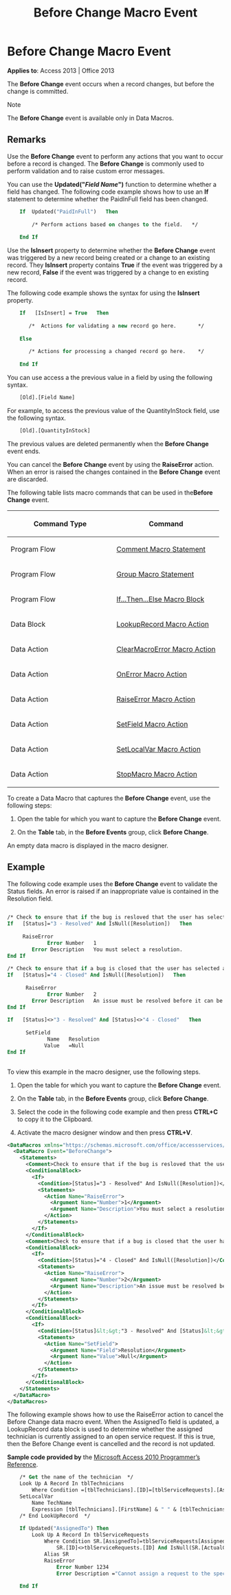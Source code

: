 ﻿---
title: Before Change Macro Event
TOCTitle: Before Change Macro Event
ms:assetid: da456d55-a773-abeb-1fac-ef58e3331cb5
ms:mtpsurl: https://msdn.microsoft.com/library/Ff835322(v=office.15)
ms:contentKeyID: 48548077
ms.date: 09/18/2015
mtps_version: v=office.15
f1_keywords:
- vbaac10.chm19867
dev_langs:
- xml
f1_categories:
- Office.Version=v15
---

# Before Change Macro Event

**Applies to**: Access 2013 | Office 2013

The **Before Change** event occurs when a record changes, but before the change is committed.

> [!NOTE]
> The **Before Change** event is available only in Data Macros.

## Remarks

Use the **Before Change** event to perform any actions that you want to occur before a record is changed. The **Before Change** is commonly used to perform validation and to raise custom error messages.

You can use the **Updated("*Field Name*")** function to determine whether a field has changed. The following code example shows how to use an **If** statement to determine whether the PaidInFull field has been changed.

```vb
    If  Updated("PaidInFull")   Then 
     
        /* Perform actions based on changes to the field.   */ 
     
    End If 
```

Use the **IsInsert** property to determine whether the **Before Change** event was triggered by a new record being created or a change to an existing record. They **IsInsert** property contains **True** if the event was triggered by a new record, **False** if the event was triggered by a change to en existing record.

The following code example shows the syntax for using the **IsInsert** property.

```vb
    If   [IsInsert] = True   Then 
     
       /*  Actions for validating a new record go here.       */ 
     
    Else 
     
       /* Actions for processing a changed record go here.    */ 
     
    End If
```

You can use access a the previous value in a field by using the following syntax.

```vb
    [Old].[Field Name]
```

For example, to access the previous value of the QuantityInStock field, use the following syntax.

```vb
    [Old].[QuantityInStock]
```

The previous values are deleted permanently when the **Before Change** event ends.

You can cancel the **Before Change** event by using the **RaiseError** action. When an error is raised the changes contained in the **Before Change** event are discarded.

The following table lists macro commands that can be used in the**Before Change** event.

<table>
<colgroup>
<col style="width: 50%" />
<col style="width: 50%" />
</colgroup>
<thead>
<tr class="header">
<th><p>Command Type</p></th>
<th><p>Command</p></th>
</tr>
</thead>
<tbody>
<tr class="odd">
<td><p>Program Flow</p></td>
<td><p><a href="comment-macro-statement.md">Comment Macro Statement</a></p></td>
</tr>
<tr class="even">
<td><p>Program Flow</p></td>
<td><p><a href="group-macro-statement.md">Group Macro Statement</a></p></td>
</tr>
<tr class="odd">
<td><p>Program Flow</p></td>
<td><p><a href="if-then-else-macro-block.md">If...Then...Else Macro Block</a></p></td>
</tr>
<tr class="even">
<td><p>Data Block</p></td>
<td><p><a href="lookuprecord-data-block.md">LookupRecord Macro Action</a></p></td>
</tr>
<tr class="odd">
<td><p>Data Action</p></td>
<td><p><a href="clearmacroerror-macro-action.md">ClearMacroError Macro Action</a></p></td>
</tr>
<tr class="even">
<td><p>Data Action</p></td>
<td><p><a href="onerror-macro-action.md">OnError Macro Action</a></p></td>
</tr>
<tr class="odd">
<td><p>Data Action</p></td>
<td><p><a href="raiseerror-macro-action.md">RaiseError Macro Action</a></p></td>
</tr>
<tr class="even">
<td><p>Data Action</p></td>
<td><p><a href="setfield-macro-action.md">SetField Macro Action</a></p></td>
</tr>
<tr class="odd">
<td><p>Data Action</p></td>
<td><p><a href="setlocalvar-macro-action.md">SetLocalVar Macro Action</a></p></td>
</tr>
<tr class="even">
<td><p>Data Action</p></td>
<td><p><a href="stopmacro-macro-action.md">StopMacro Macro Action</a></p></td>
</tr>
</tbody>
</table>


To create a Data Macro that captures the **Before Change** event, use the following steps:

1.  Open the table for which you want to capture the **Before Change** event.

2.  On the **Table** tab, in the **Before Events** group, click **Before Change**.

An empty data macro is displayed in the macro designer.

## Example

The following code example uses the **Before Change** event to validate the Status fields. An error is raised if an inappropriate value is contained in the Resolution field.

```vb 
 
/* Check to ensure that if the bug is resloved that the user has selected a resolution      */ 
If   [Status]="3 - Resolved" And IsNull([Resolution])   Then 
 
     RaiseError 
             Error Number   1 
        Error Description   You must select a resolution. 
End If 
 
/* Check to ensure that if a bug is closed that the user has selected a resolution first     */ 
If   [Status]="4 - Closed" And IsNull([Resolution])   Then 
 
      RaiseError 
             Error Number   2 
        Error Description   An issue must be resolved before it can be closed. 
End If 
 
If   [Status]<>"3 - Resolved" And [Status]<>"4 - Closed"   Then 
 
      SetField 
             Name   Resolution 
            Value   =Null 
End If 
 
```

To view this example in the macro designer, use the following steps.

1.  Open the table for which you want to capture the **Before Change** event.

2.  On the **Table** tab, in the **Before Events** group, click **Before Change**.

3.  Select the code in the following code example and then press **CTRL+C** to copy it to the Clipboard.

4.  Activate the macro designer window and then press **CTRL+V**.



```xml
<DataMacros xmlns="https://schemas.microsoft.com/office/accessservices/2009/04/application"> 
  <DataMacro Event="BeforeChange"> 
    <Statements> 
      <Comment>Check to ensure that if the bug is resloved that the user has selected a resolution </Comment> 
      <ConditionalBlock> 
        <If> 
          <Condition>[Status]="3 - Resolved" And IsNull([Resolution])</Condition> 
          <Statements> 
            <Action Name="RaiseError"> 
              <Argument Name="Number">1</Argument> 
              <Argument Name="Description">You must select a resolution.</Argument> 
            </Action> 
          </Statements> 
        </If> 
      </ConditionalBlock> 
      <Comment>Check to ensure that if a bug is closed that the user has selected a resolution first </Comment> 
      <ConditionalBlock> 
        <If> 
          <Condition>[Status]="4 - Closed" And IsNull([Resolution])</Condition> 
          <Statements> 
            <Action Name="RaiseError"> 
              <Argument Name="Number">2</Argument> 
              <Argument Name="Description">An issue must be resolved before it can be closed.</Argument> 
            </Action> 
          </Statements> 
        </If> 
      </ConditionalBlock> 
      <ConditionalBlock> 
        <If> 
          <Condition>[Status]&lt;&gt;"3 - Resolved" And [Status]&lt;&gt;"4 - Closed"</Condition> 
          <Statements> 
            <Action Name="SetField"> 
              <Argument Name="Field">Resolution</Argument> 
              <Argument Name="Value">Null</Argument> 
            </Action> 
          </Statements> 
        </If> 
      </ConditionalBlock> 
    </Statements> 
  </DataMacro> 
</DataMacros>
```

The following example shows how to use the RaiseError action to cancel the Before Change data macro event. When the AssignedTo field is updated, a LookupRecord data block is used to determine whether the assigned technician is currently assigned to an open service request. If this is true, then the Before Change event is cancelled and the record is not updated.

**Sample code provided by** the [Microsoft Access 2010 Programmer’s Reference](https://www.amazon.com/Microsoft-Access-2010-Programmers-Reference/dp/8126528125).

```vb
    /* Get the name of the technician  */
    Look Up A Record In tblTechnicians
        Where Condition =[tblTechnicians].[ID]=[tblServiceRequests].[AssignedTo]
    SetLocalVar
        Name TechName
        Expression [tblTechnicians].[FirstName] & " " & [tblTechnicians].[LastName]
    /* End LookUpRecord  */
    
    If Updated("AssignedTo") Then
        Look Up A Record In tblServiceRequests
            Where Condition SR.[AssignedTo]=tblServiceRequests[AssignedTo] And 
                SR.[ID]<>tblServiceRequests.[ID] And IsNull(SR.[ActualCompletionDate])
            Alias SR
            RaiseError
                Error Number 1234
                Error Description ="Cannot assign a request to the specified technician: " & [TechName]
    
    End If
```
